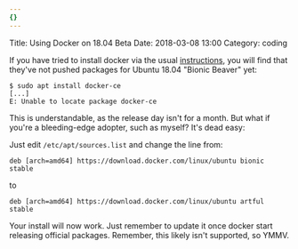 ```yaml
---
{}
---
```


Title: Using Docker on 18.04 Beta
Date: 2018-03-08 13:00
Category: coding

If you have tried to install docker via the usual
[instructions](https://docs.docker.com/install/linux/docker-ce/ubuntu/#set-up-the-repository),
you will find that they've not pushed packages for Ubuntu 18.04 "Bionic Beaver" yet:

```shell
$ sudo apt install docker-ce
[...]
E: Unable to locate package docker-ce
```
This is understandable, as the release day isn't for a month. But what if you're a bleeding-edge adopter, such as myself? It's dead easy:

Just edit `/etc/apt/sources.list` and change the line from:

```shell
deb [arch=amd64] https://download.docker.com/linux/ubuntu bionic stable
```
to

```shell
deb [arch=amd64] https://download.docker.com/linux/ubuntu artful stable
```

Your install will now work. Just remember to update it once docker start releasing official packages. Remember, this likely isn't supported, so YMMV.
